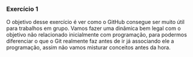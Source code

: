 ### Exercício 1

O objetivo desse exercício é ver como o GitHub consegue ser muito útil para trabalhos em grupo. Vamos fazer uma dinâmica bem legal com o objetivo não relacionado inicialmente com programação, para podermos diferenciar o que o Git realmente faz antes de ir já associando ele a programação, assim não vamos misturar conceitos antes da hora.